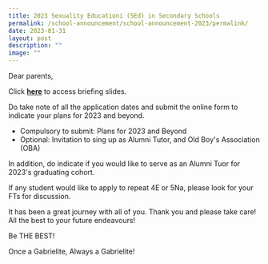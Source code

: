 ```yaml
---
title: 2023 Sexuality Educationi (SEd) in Secondary Schools
permalink: /school-announcement/school-announcement-2023/permalink/
date: 2023-01-31
layout: post
description: ""
image: ""
---
```


Dear parents,  
  
Click **[here](https://docs.google.com/presentation/d/1RzGD2BSzVWZTzoK5I22-tYHJ6H1nwJA8/edit?usp=share_link&ouid=108771613026602386091&rtpof=true&sd=true)** to access briefing slides.  
  
Do take note of all the application dates and submit the online form to indicate your plans for 2023 and beyond.  

*   Compulsory to submit: Plans for 2023 and Beyond
*   Optional: Invitation to sing up as Alumni Tutor, and Old Boy's Association (OBA)

In addition, do indicate if you would like to serve as an Alumni Tuor for 2023's graduating cohort.  
  
If any student would like to apply to repeat 4E or 5Na, please look for your FTs for discussion.  
  
It has been a great journey with all of you. Thank you and please take care! All the best to your future endeavours!  
  
Be THE BEST!  
  
Once a Gabrielite, Always a Gabrielite!